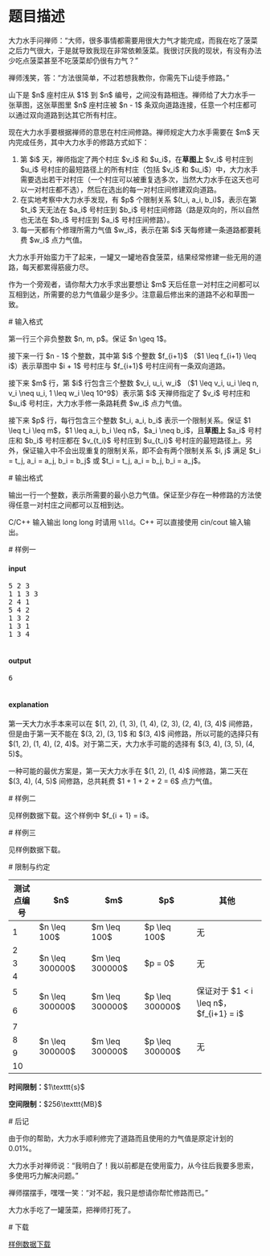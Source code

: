 # 题目描述

<p>大力水手问禅师：“大师，很多事情都需要用很大力气才能完成，而我在吃了菠菜之后力气很大，于是就导致我现在非常依赖菠菜。我很讨厌我的现状，有没有办法少吃点菠菜甚至不吃菠菜却仍很有力气？”</p>
<p>禅师浅笑，答：“方法很简单，不过若想我教你，你需先下山徒手修路。”</p>
<p>山下是 $n$ 座村庄从 $1$ 到 $n$ 编号，之间没有路相连。禅师给了大力水手一张草图，这张草图里 $n$ 座村庄被 $n - 1$ 条双向道路连接，任意一个村庄都可以通过双向道路到达其它所有村庄。</p>
<p>现在大力水手要根据禅师的意思在村庄间修路。禅师规定大力水手需要在 $m$ 天内完成任务，其中大力水手的修路方式如下：</p>
<ol><li>第 $i$ 天，禅师指定了两个村庄 $v_i$ 和 $u_i$，在<strong>草图上</strong> $v_i$ 号村庄到 $u_i$ 号村庄的最短路径上的所有村庄（包括 $v_i$ 和 $u_i$）中，大力水手需要选出若干对村庄（一个村庄可以被重复选多次，当然大力水手在这天也可以一对村庄都不选），然后在选出的每一对村庄间修建双向道路。</li>
<li>在实地考察中大力水手发现，有 $p$ 个限制关系 $(t_i, a_i, b_i)$，表示在第 $t_i$ 天无法在 $a_i$ 号村庄到 $b_i$ 号村庄间修路（路是双向的，所以自然也无法在 $b_i$ 号村庄到 $a_i$ 号村庄间修路）。</li>
<li>每一天都有个修理所需力气值 $w_i$，表示在第 $i$ 天每修建一条道路都要耗费 $w_i$ 点力气值。</li>
</ol><p>大力水手开始蛮力干了起来，一罐又一罐地吞食菠菜，结果经常修建一些无用的道路，每天都累得筋疲力尽。</p>
<p>作为一个旁观者，请你帮大力水手求出要想让 $m$ 天后任意一对村庄之间都可以互相到达，所需要的总力气值最少是多少。注意最后修出来的道路不必和草图一致。</p>
# 输入格式


<p>第一行三个非负整数 $n, m, p$。保证 $n \geq 1$。</p>
<p>接下来一行 $n - 1$ 个整数，其中第 $i$ 个整数 $f_{i+1}$ （$1 \leq f_{i+1} \leq i$）表示草图中 $i + 1$ 号村庄与 $f_{i+1}$ 号村庄间有一条双向道路。</p>
<p>接下来 $m$ 行，第 $i$ 行包含三个整数 $v_i, u_i, w_i$ （$1 \leq v_i, u_i \leq n, v_i \neq u_i, 1 \leq w_i \leq 10^9$）表示第 $i$ 天禅师指定了 $v_i$ 号村庄和 $u_i$ 号村庄，大力水手修一条路耗费 $w_i$ 点力气值。</p>
<p>接下来 $p$ 行，每行包含三个整数 $t_i, a_i, b_i$ 表示一个限制关系。保证 $1 \leq t_i \leq m$，$1 \leq a_i, b_i \leq n$，$a_i \neq b_i$，且<strong>草图上</strong> $a_i$ 号村庄和 $b_i$ 号村庄都在 $v_{t_i}$ 号村庄到 $u_{t_i}$ 号村庄的最短路径上。另外，保证输入中不会出现重复的限制关系，即不会有两个限制关系 $i, j$ 满足 $t_i = t_j, a_i = a_j, b_i = b_j$ 或 $t_i = t_j, a_i = b_j, b_i = a_j$。</p>
# 输出格式


<p>输出一行一个整数，表示所需要的最小总力气值。保证至少存在一种修路的方法使得任意一对村庄之间都可以互相到达。</p>
<p>C/C++ 输入输出 long long 时请用 <code>%lld</code>。C++ 可以直接使用 cin/cout 输入输出。</p>
# 样例一


<h4>input</h4>
<pre>5 2 3
1 1 3 3
2 4 1
5 4 2
1 3 2
1 3 1
1 3 4

</pre>

<h4>output</h4>
<pre>6

</pre>

<h4>explanation</h4>
<p>第一天大力水手本来可以在 $(1, 2), (1, 3), (1, 4), (2, 3), (2, 4), (3, 4)$ 间修路，但是由于第一天不能在 $(3, 2), (3, 1)$ 和 $(3, 4)$ 间修路，所以可能的选择只有 $(1, 2), (1, 4), (2, 4)$。对于第二天，大力水手可能的选择有 $(3, 4), (3, 5), (4, 5)$。</p>
<p>一种可能的最优方案是，第一天大力水手在 $(1, 2), (1, 4)$ 间修路，第二天在 $(3, 4), (4, 5)$ 间修路，总共耗费 $1 + 1 + 2 + 2 = 6$ 点力气值。</p>
# 样例二


<p>见样例数据下载。这个样例中 $f_{i + 1} = i$。</p>
# 样例三


<p>见样例数据下载。</p>
# 限制与约定


<div class="table-responsive">
<table class="table table-bordered table-text-center table-vertical-middle"><thead><tr><th>测试点编号</th>
<th>$n$</th>
<th>$m$</th>
<th>$p$</th>
<th>其他</th>
</tr></thead><tbody><tr><td>1</td><td>$n \leq 100$</td><td>$m \leq 100$</td><td>$p \leq 100$</td><td>无</td></tr><tr><td>2</td><td rowspan="3">$n \leq 300000$</td><td rowspan="3">$m \leq 300000$</td><td rowspan="3">$p = 0$</td><td rowspan="3">无</td></tr><tr><td>3</td></tr><tr><td>4</td></tr><tr><td>5</td><td rowspan="2">$n \leq 300000$</td><td rowspan="2">$m \leq 300000$</td><td rowspan="2">$p \leq 300000$</td><td rowspan="2">保证对于 $1 &lt; i \leq n$， $f_{i+1} = i$</td></tr><tr><td>6</td></tr><tr><td>7</td><td rowspan="4">$n \leq 300000$</td><td rowspan="4">$m \leq 300000$</td><td rowspan="4">$p \leq 300000$</td><td rowspan="4">无</td></tr><tr><td>8</td></tr><tr><td>9</td></tr><tr><td>10</td></tr></tbody></table></div>

<p><strong>时间限制：</strong>$1\texttt{s}$</p>
<p><strong>空间限制：</strong>$256\texttt{MB}$</p>
# 后记


<p>由于你的帮助，大力水手顺利修完了道路而且使用的力气值是原定计划的 0.01%。</p>
<p>大力水手对禅师说：“我明白了！我以前都是在使用蛮力，从今往后我要多思索，多使用巧力解决问题。”</p>
<p>禅师摆摆手，嘿嘿一笑：“对不起，我只是想请你帮忙修路而已。”</p>
<p>大力水手吃了一罐菠菜，把禅师打死了。</p>
# 下载


<p><a href="/download.php?type=problem&amp;id=61">样例数据下载</a></p>
